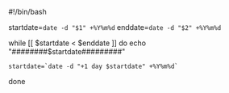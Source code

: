 #!/bin/bash

startdate=`date -d "$1" +%Y%m%d`
enddate=`date -d "$2" +%Y%m%d`

while [[ $startdate < $enddate  ]]  
do
    echo "########$startdate#########"  

    startdate=`date -d "+1 day $startdate" +%Y%m%d`
done
